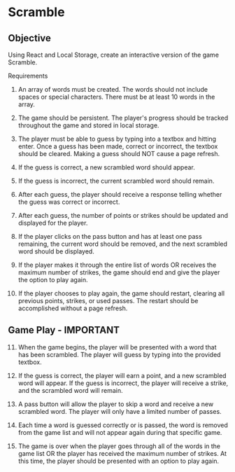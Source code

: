 # Scramble

## Objective

Using React and Local Storage, create an interactive version of the game Scramble.

Requirements

1. An array of words must be created. The words should not include spaces or special characters. There must be at least 10 words in the array.

2. The game should be persistent. The player's progress should be tracked throughout the game and stored in local storage.

3. The player must be able to guess by typing into a textbox and hitting enter. Once a guess has been made, correct or incorrect, the textbox should be cleared. Making a guess should NOT cause a page refresh.

4. If the guess is correct, a new scrambled word should appear.

5. If the guess is incorrect, the current scrambled word should remain.

6. After each guess, the player should receive a response telling whether the guess was correct or incorrect.

7. After each guess, the number of points or strikes should be updated and displayed for the player.

8. If the player clicks on the pass button and has at least one pass remaining, the current word should be removed, and the next scrambled word should be displayed.

9. If the player makes it through the entire list of words OR receives the maximum number of strikes, the game should end and give the player the option to play again.

10. If the player chooses to play again, the game should restart, clearing all previous points, strikes, or used passes. The restart should be accomplished without a page refresh.

## Game Play - IMPORTANT

11. When the game begins, the player will be presented with a word that has been scrambled. The player will guess by typing into the provided textbox.

12. If the guess is correct, the player will earn a point, and a new scrambled word will appear. If the guess is incorrect, the player will receive a strike, and the scrambled word will remain.

13. A pass button will allow the player to skip a word and receive a new scrambled word. The player will only have a limited number of passes.

14. Each time a word is guessed correctly or is passed, the word is removed from the game list and will not appear again during that specific game.

15. The game is over when the player goes through all of the words in the game list OR the player has received the maximum number of strikes. At this time, the player should be presented with an option to play again.